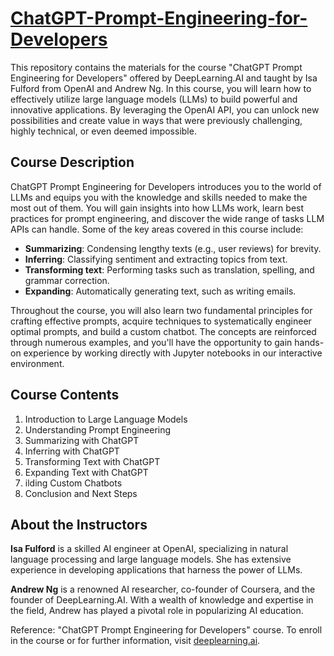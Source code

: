 # [ChatGPT-Prompt-Engineering-for-Developers](https://www.deeplearning.ai/short-courses/chatgpt-prompt-engineering-for-developers/)

This repository contains the materials for the course "ChatGPT Prompt Engineering for Developers" offered by DeepLearning.AI and taught by Isa Fulford from OpenAI and Andrew Ng. In this course, you will learn how to effectively utilize large language models (LLMs) to build powerful and innovative applications. By leveraging the OpenAI API, you can unlock new possibilities and create value in ways that were previously challenging, highly technical, or even deemed impossible.

## Course Description
ChatGPT Prompt Engineering for Developers introduces you to the world of LLMs and equips you with the knowledge and skills needed to make the most out of them. You will gain insights into how LLMs work, learn best practices for prompt engineering, and discover the wide range of tasks LLM APIs can handle. Some of the key areas covered in this course include:

- **Summarizing**: Condensing lengthy texts (e.g., user reviews) for brevity.
- **Inferring**: Classifying sentiment and extracting topics from text.
- **Transforming text**: Performing tasks such as translation, spelling, and grammar correction.
- **Expanding**: Automatically generating text, such as writing emails.

Throughout the course, you will also learn two fundamental principles for crafting effective prompts, acquire techniques to systematically engineer optimal prompts, and build a custom chatbot. The concepts are reinforced through numerous examples, and you'll have the opportunity to gain hands-on experience by working directly with Jupyter notebooks in our interactive environment.

## Course Contents
1. Introduction to Large Language Models
2. Understanding Prompt Engineering
3. Summarizing with ChatGPT
4. Inferring with ChatGPT
5. Transforming Text with ChatGPT
6. Expanding Text with ChatGPT
7. ilding Custom Chatbots
8. Conclusion and Next Steps

## About the Instructors
**Isa Fulford** is a skilled AI engineer at OpenAI, specializing in natural language processing and large language models. She has extensive experience in developing applications that harness the power of LLMs.

**Andrew Ng** is a renowned AI researcher, co-founder of Coursera, and the founder of DeepLearning.AI. With a wealth of knowledge and expertise in the field, Andrew has played a pivotal role in popularizing AI education.

Reference: "ChatGPT Prompt Engineering for Developers" course. To enroll in the course or for further information, visit [deeplearning.ai](https://www.deeplearning.ai/).

